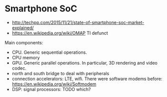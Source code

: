 # Smartphone SoC

- http://techpp.com/2015/11/21/state-of-smartphone-soc-market-explained/
- https://en.wikipedia.org/wiki/OMAP TI defunct

Main components:

- CPU. Generic sequential operations.
- CPU memory
- GPU. Generic parallel operations. In particular, 3D rendering and video codec.
- north and south bridge to deal with peripherals
- connection accelerators: LTE, wifi. There were software modems before: https://en.wikipedia.org/wiki/Softmodem
- DSP: signal processors: TODO which?
